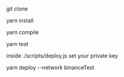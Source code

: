git clone

yarn install

yarn compile

yarn test

inside ./scripts/deploy.js set your private key

yarn deploy --network binanceTest
